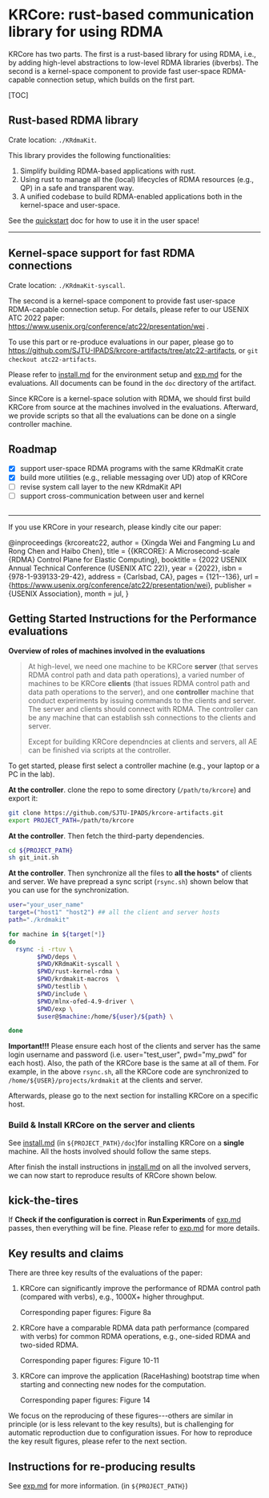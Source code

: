 # KRCore: rust-based communication library for using RDMA

KRCore has two parts. The first is a rust-based library for using RDMA,  i.e., by adding high-level abstractions to low-level RDMA libraries (ibverbs).
The second is a kernel-space component to provide fast user-space RDMA-capable connection setup,
which builds on the first part.

[TOC]

## Rust-based RDMA library

Crate location: `./KRdmaKit`.

This library provides the following functionalities: 
1. Simplify building RDMA-based applications with rust.
2. Using rust to manage all the (local) lifecycles of RDMA resources (e.g., QP) in a safe and transparent way.
3. A unified codebase to build RDMA-enabled applications both in the kernel-space and user-space.

See the  [quickstart](docs/quickstart.md)  doc for how to use it in the user space! 

---

## Kernel-space support for fast RDMA connections

Crate location: `./KRdmaKit-syscall`.

The second is a kernel-space component to provide fast user-space RDMA-capable connection setup.  For details, please refer to our USENIX ATC 2022 paper: https://www.usenix.org/conference/atc22/presentation/wei .

To use this part or re-produce evaluations in our paper, please go to https://github.com/SJTU-IPADS/krcore-artifacts/tree/atc22-artifacts, or `git checkout atc22-artifacts`.

Please refer to [install.md](docs/install.md) for the environment setup and [exp.md](docs/exp.md) for the evaluations. All documents can be found in the `doc` directory of the artifact.

Since KRCore is a kernel-space solution with RDMA, we should first build KRCore from source at the machines involved in the evaluations. Afterward, we provide scripts so that all the evaluations can be done on a single controller machine.

## Roadmap
- [x] support user-space RDMA programs with the same KRdmaKit crate
- [x] build more utilities (e.g., reliable messaging over UD) atop of KRCore
- [ ] revise system call layer to the new KRdmaKit API
- [ ] support cross-communication between user and kernel

##

---

If you use KRCore in your research, please kindly cite our paper: 

   @inproceedings {krcoreatc22,
   author = {Xingda Wei and Fangming Lu and Rong Chen and Haibo Chen},
   title = {{KRCORE}: A Microsecond-scale {RDMA} Control Plane for Elastic Computing},
   booktitle = {2022 USENIX Annual Technical Conference (USENIX ATC 22)},
   year = {2022},
   isbn = {978-1-939133-29-42},
   address = {Carlsbad, CA},
   pages = {121--136},
   url = {https://www.usenix.org/conference/atc22/presentation/wei},
   publisher = {USENIX Association},
   month = jul,
   }

## Getting Started Instructions for the Performance evaluations 

**Overview of roles of machines involved in the evaluations**

> At high-level, we need one machine to be KRCore **server** (that serves RDMA control path and data path operations), a varied number of machines to be KRCore **clients** (that issues RDMA control path and data path operations to the server),  and one **controller** machine that conduct experiments by issuing commands to the clients and server. The server and clients should connect with RDMA. The controller can be any machine that can establish ssh connections to the clients and server.
>
> Except for building KRCore dependncies at clients and servers, all AE can be finished via scripts at the controller.

To get started, please first select a controller machine (e.g., your laptop or a PC in the lab).

**At the controller**. clone the repo to some directory (`/path/to/krcore`)  and export it:

```sh
git clone https://github.com/SJTU-IPADS/krcore-artifacts.git
export PROJECT_PATH=/path/to/krcore
```

**At the controller**.  Then fetch the third-party dependencies.

```sh
cd ${PROJECT_PATH}
sh git_init.sh
```

**At the controller**.  Then synchronize all the files to **all the hosts*** of clients and server. We have prepread a sync script (`rsync.sh`)  shown below that you can use for the synchronization.

```sh
user="your_user_name"
target=("host1" "host2") ## all the client and server hosts
path="./krdmakit"

for machine in ${target[*]}
do
  rsync -i -rtuv \
        $PWD/deps \
        $PWD/KRdmaKit-syscall \
        $PWD/rust-kernel-rdma \
        $PWD/krdmakit-macros  \
        $PWD/testlib \
        $PWD/include \
        $PWD/mlnx-ofed-4.9-driver \
        $PWD/exp \
        $user@$machine:/home/${user}/${path} \

done
```

**Important!!!** Please ensure each host of the clients and server has the same  login username and password  (i.e. user="test_user",  pwd="my_pwd" for each host). Also, the path of the KRCore base is the same at all of them. For example, in the above `rsync.sh`, all the KRCore code are synchronized to `/home/${USER}/projects/krdmakit` at the clients and server.

Afterwards, please go to the next section for installing KRCore on a specific host.

### Build & Install KRCore on the server and clients

See [install.md](docs/install.md) (in `${PROJECT_PATH}/doc`)for installing KRCore on a **single** machine. All the hosts involved should follow the same steps.

After finish the install instructions in [install.md](docs/install.md) on all the involved servers, we can now start to reproduce results of KRCore shown below.



## kick-the-tires

If **Check if the configuration is correct** in **Run Experiments** of [exp.md](docs/exp.md) passes, then everything will be fine. Please refer to [exp.md](docs/exp.md)  for more details.



## Key results and claims

There are three key results of the evaluations of the paper:

1. KRCore can significantly improve the performance of RDMA control path (compared with verbs), e.g., 1000X+ higher throughput.

   Corresponding paper figures: Figure 8a

2. KRCore have a comparable RDMA data path performance (compared with verbs) for common RDMA operations, e.g., one-sided RDMA and two-sided RDMA.

   Corresponding paper figures: Figure 10-11

3. KRCore can improve the application (RaceHashing) bootstrap time when starting and connecting new nodes for the computation.

   Corresponding paper figures: Figure 14

We focus on the reproducing of these figures---others are similar in principle (or is less relevant to the key results), but is challenging for automatic reproduction due to configuration issues. For how to reproduce the key result figures, please refer to the next section.

## Instructions for re-producing results

See [exp.md](docs/exp.md) for more information. (in `${PROJECT_PATH}`)


